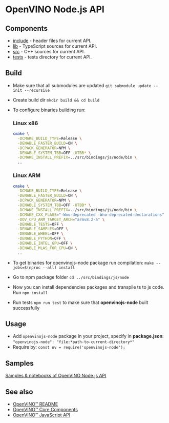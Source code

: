 # OpenVINO Node.js API

## Components

- [include](./include/) - header files for current API.
- [lib](./lib/) - TypeScript sources for current API.
- [src](./src/) - C++ sources for current API.
- [tests](./tests/) - tests directory for current API.

## Build

- Make sure that all submodules are updated `git submodule update --init --recursive`
- Create build dir `mkdir build && cd build`
- To configure binaries building run:

  ### Linux x86
  ```bash
  cmake \
    -DCMAKE_BUILD_TYPE=Release \
    -DENABLE_FASTER_BUILD=ON \
    -DCPACK_GENERATOR=NPM \
    -DENABLE_SYSTEM_TBB=OFF -UTBB* \
    -DCMAKE_INSTALL_PREFIX=../src/bindings/js/node/bin \
    ..
  ```

  ### Linux ARM
  ```bash
  cmake \
    -DCMAKE_BUILD_TYPE=Release \
    -DENABLE_FASTER_BUILD=ON \
    -DCPACK_GENERATOR=NPM \
    -DENABLE_SYSTEM_TBB=OFF -UTBB* \
    -DCMAKE_INSTALL_PREFIX=../src/bindings/js/node/bin \
    -DCMAKE_CXX_FLAGS="-Wno-deprecated -Wno-deprecated-declarations" \
    -DOV_CPU_ARM_TARGET_ARCH="armv8.2-a" \
    -DENABLE_TESTS=OFF \
    -DENABLE_SAMPLES=OFF \
    -DENABLE_WHEEL=OFF \
    -DENABLE_PYTHON=OFF \
    -DENABLE_INTEL_GPU=OFF \
    -DENABLE_MLAS_FOR_CPU=ON \
    ..
  ```

- To get binaries for openvinojs-node package run compilation:
  `make --jobs=$(nproc --all) install`
- Go to npm package folder `cd ../src/bindings/js/node`
- Now you can install dependencies packages and transpile ts to js code. Run `npm install`
- Run tests `npm run test` to make sure that **openvinojs-node** built successfully

## Usage

- Add `openvinojs-node` package in your project, specify in **package.json**: `"openvinojs-node": "file:*path-to-current-directory*"`
- Require by: `const ov = require('openvinojs-node');`

## Samples

[Samples & notebooks of OpenVINO Node.js API](../../../../samples/js/node/README.md)

## See also

* [OpenVINO™ README](../../../../README.md)
* [OpenVINO™ Core Components](../../../README.md)
* [OpenVINO™ JavaScript API](../README.md)
